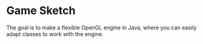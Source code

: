 # Game Sketch
The goal is to make a flexible OpenGL engine in Java, where you can easily adapt classes to work with the engine.
